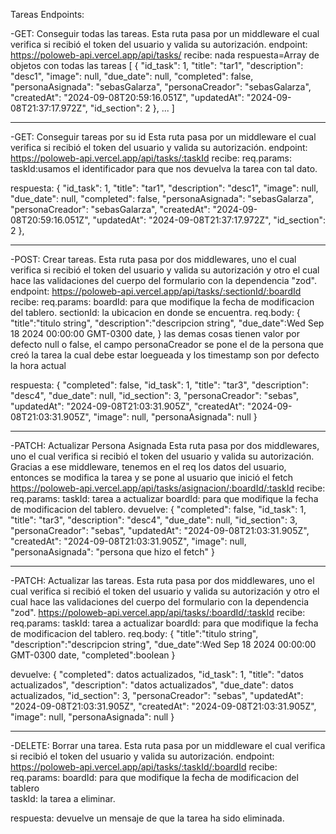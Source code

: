 Tareas Endpoints:

-GET: Conseguir todas las tareas. 
Esta ruta pasa por un middleware el cual verifica si recibió el token del usuario y valida su autorización.
endpoint: https://poloweb-api.vercel.app/api/tasks/
recibe: nada
respuesta=Array de objetos con todas las tareas
[
				{
					"id_task": 1,
					"title": "tar1",
					"description": "desc1",
					"image": null,
					"due_date": null,
					"completed": false,
					"personaAsignada": "sebasGalarza",
					"personaCreador": "sebasGalarza",
					"createdAt": "2024-09-08T20:59:16.051Z",
					"updatedAt": "2024-09-08T21:37:17.972Z",
					"id_section": 2
				},
    ...
]

-----------------------
-GET: Conseguir tareas por su id
Esta ruta pasa por un middleware el cual verifica si recibió el token del usuario y valida su autorización.
endpoint: https://poloweb-api.vercel.app/api/tasks/:taskId
recibe: 
    req.params: taskId:usamos el identificador para que nos devuelva la tarea con tal dato.

respuesta:
{
					"id_task": 1,
					"title": "tar1",
					"description": "desc1",
					"image": null,
					"due_date": null,
					"completed": false,
					"personaAsignada": "sebasGalarza",
					"personaCreador": "sebasGalarza",
					"createdAt": "2024-09-08T20:59:16.051Z",
					"updatedAt": "2024-09-08T21:37:17.972Z",
					"id_section": 2
	},
 
 -----------------------
-POST: Crear tareas.
Esta ruta pasa por dos middlewares, uno el cual verifica si recibió el token del usuario y valida su autorización y otro el cual hace las validaciones del cuerpo del formulario con la dependencia "zod".
endpoint: https://poloweb-api.vercel.app/api/tasks/:sectionId/:boardId
recibe:
req.params: 
    boardId: para que modifique la fecha de modificacion del tablero.
    sectionId: la ubicacion en donde se encuentra.
req.body:
{
  "title":"titulo string",
  "description":"descripcion string",
  "due_date":Wed Sep 18 2024 00:00:00 GMT-0300 date,
}
las demas cosas tienen valor por defecto null o false, el campo personaCreador se pone el de la persona que creó la tarea la cual debe estar loegueada y los timestamp son por defecto la hora actual

respuesta: 
{
	"completed": false,
	"id_task": 1,
	"title": "tar3",
	"description": "desc4",
	"due_date": null,
	"id_section": 3,
	"personaCreador": "sebas",
	"updatedAt": "2024-09-08T21:03:31.905Z",
	"createdAt": "2024-09-08T21:03:31.905Z",
	"image": null,
	"personaAsignada": null
}

 -----------------------
-PATCH: Actualizar Persona Asignada
Esta ruta pasa por dos middlewares, uno el cual verifica si recibió el token del usuario y valida su autorización.
Gracias a ese middleware, tenemos en el req los datos del usuario, entonces se modifica la tarea y se pone al usuario que inició el fetch
https://poloweb-api.vercel.app/api/tasks/asignacion/:boardId/:taskId
recibe: 
req.params: 
    taskId: tarea a actualizar
    boardId: para que modifique la fecha de modificacion del tablero.
devuelve:
{
	"completed": false,
	"id_task": 1,
	"title": "tar3",
	"description": "desc4",
	"due_date": null,
	"id_section": 3,
	"personaCreador": "sebas",
	"updatedAt": "2024-09-08T21:03:31.905Z",
	"createdAt": "2024-09-08T21:03:31.905Z",
	"image": null,
	"personaAsignada": "persona que hizo el fetch"
}

 -----------------------
-PATCH: Actualizar las tareas.
Esta ruta pasa por dos middlewares, uno el cual verifica si recibió el token del usuario y valida su autorización y otro el cual hace las validaciones del cuerpo del formulario con la dependencia "zod".
https://poloweb-api.vercel.app/api/tasks/:boardId/:taskId
recibe: 
req.params: 
    taskId: tarea a actualizar
    boardId: para que modifique la fecha de modificacion del tablero.
req.body:
    {
  "title":"titulo string",
  "description":"descripcion string",
  "due_date":Wed Sep 18 2024 00:00:00 GMT-0300 date,
  "completed":boolean
}

devuelve: {
	"completed": datos actualizados,
	"id_task": 1,
	"title": "datos actualizados",
	"description": "datos actualizados",
	"due_date": datos actualizados,
	"id_section": 3,
	"personaCreador": "sebas",
	"updatedAt": "2024-09-08T21:03:31.905Z",
	"createdAt": "2024-09-08T21:03:31.905Z",
	"image": null,
	"personaAsignada": null
}

-----------------------
-DELETE: Borrar una tarea.
Esta ruta pasa por un middleware el cual verifica si recibió el token del usuario y valida su autorización.
endpoint: https://poloweb-api.vercel.app/api/tasks/:taskId/:boardId
recibe: 
req.params: 
    boardId: para que modifique la fecha de modificacion del tablero  
    taskId: la tarea a eliminar.
    
respuesta: devuelve un mensaje de que la tarea ha sido eliminada.

